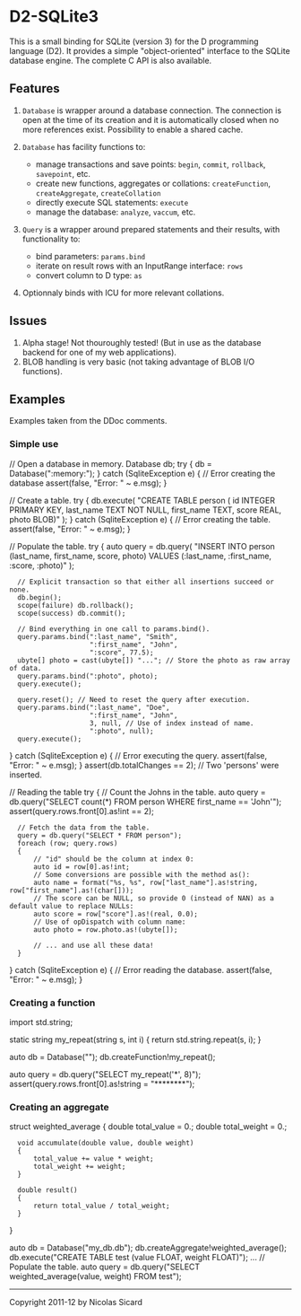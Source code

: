 # D2-SQLite3

This is a small binding for SQLite (version 3) for the D programming language (D2).
It provides a simple "object-oriented" interface to the SQLite database
engine. The complete C API is also available.

## Features

1. `Database` is wrapper around a database connection. The connection is open
at the time of its creation and it is automatically closed when no more references
exist. Possibility to enable a shared cache.

2. `Database` has facility functions to:
    - manage transactions and save points: `begin`, `commit`, `rollback`, `savepoint`, etc.
    - create new functions, aggregates or collations: `createFunction`, `createAggregate`, `createCollation`
    - directly execute SQL statements: `execute`
    - manage the database: `analyze`, `vaccum`, etc.

3. `Query` is a wrapper around prepared statements and their results, with functionality
to:
    - bind parameters: `params.bind`
    - iterate on result rows with an InputRange interface: `rows`
    - convert column to D type: `as`
    
4. Optionnaly binds with ICU for more relevant collations.

## Issues

1. Alpha stage! Not thouroughly tested! (But in use as the database backend for one of my web applications).
2. BLOB handling is very basic (not taking advantage of BLOB I/O functions).

## Examples

Examples taken from the DDoc comments.

### Simple use
  // Open a database in memory.
  Database db;
  try
  {
      db = Database(":memory:");
  }
  catch (SqliteException e)
  {
      // Error creating the database
      assert(false, "Error: " ~ e.msg);
  }

  // Create a table.
  try
  {
      db.execute(
          "CREATE TABLE person (
              id INTEGER PRIMARY KEY,
              last_name TEXT NOT NULL,
              first_name TEXT,
              score REAL,
              photo BLOB)"
      );
  }
  catch (SqliteException e)
  {
      // Error creating the table.
      assert(false, "Error: " ~ e.msg);
  }

  // Populate the table.
  try
  {
      auto query = db.query(
          "INSERT INTO person (last_name, first_name, score, photo)
           VALUES (:last_name, :first_name, :score, :photo)"
      );

      // Explicit transaction so that either all insertions succeed or none.
      db.begin();
      scope(failure) db.rollback();
      scope(success) db.commit();

      // Bind everything in one call to params.bind().
      query.params.bind(":last_name", "Smith",
                        ":first_name", "John",
                        ":score", 77.5);
      ubyte[] photo = cast(ubyte[]) "..."; // Store the photo as raw array of data.
      query.params.bind(":photo", photo);
      query.execute();

      query.reset(); // Need to reset the query after execution.
      query.params.bind(":last_name", "Doe",
                        ":first_name", "John",
                        3, null, // Use of index instead of name.
                        ":photo", null);
      query.execute();
  }
  catch (SqliteException e)
  {
      // Error executing the query.
      assert(false, "Error: " ~ e.msg);
  }
  assert(db.totalChanges == 2); // Two 'persons' were inserted.

  // Reading the table
  try
  {
      // Count the Johns in the table.
      auto query = db.query("SELECT count(*) FROM person WHERE first_name == 'John'");
      assert(query.rows.front[0].as!int == 2);

      // Fetch the data from the table.
      query = db.query("SELECT * FROM person");
      foreach (row; query.rows)
      {
          // "id" should be the column at index 0:
          auto id = row[0].as!int;
          // Some conversions are possible with the method as():
          auto name = format("%s, %s", row["last_name"].as!string, row["first_name"].as!(char[]));
          // The score can be NULL, so provide 0 (instead of NAN) as a default value to replace NULLs:
          auto score = row["score"].as!(real, 0.0);
          // Use of opDispatch with column name:
          auto photo = row.photo.as!(ubyte[]);
        
          // ... and use all these data!
      }
  }
  catch (SqliteException e)
  {
      // Error reading the database.
      assert(false, "Error: " ~ e.msg);
  }

### Creating a function

  import std.string;

  static string my_repeat(string s, int i)
  {
      return std.string.repeat(s, i);
  }

  auto db = Database("");
  db.createFunction!my_repeat();

  auto query = db.query("SELECT my_repeat('*', 8)");
  assert(query.rows.front[0].as!string = "********");
    

### Creating an aggregate

  struct weighted_average
  {
      double total_value = 0.;
      double total_weight = 0.;

      void accumulate(double value, double weight)
      {
          total_value += value * weight;
          total_weight += weight;
      }

      double result()
      {
          return total_value / total_weight;
      }
  }

  auto db = Database("my_db.db");
  db.createAggregate!weighted_average();
  db.execute("CREATE TABLE test (value FLOAT, weight FLOAT)");
  ... // Populate the table.
  auto query = db.query("SELECT weighted_average(value, weight) FROM test");


---
Copyright 2011-12 by Nicolas Sicard